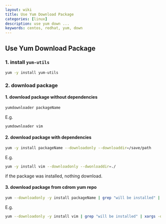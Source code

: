 ```yaml
---
layout: wiki
title: Use Yum Download Package
categories: [linux]
description: use yum down ...
keywords: centos, redhat, yum, down
---
```

## Use Yum Download Package

### 1. install `yum-utils`

```bash
yum -y install yum-utils 
```

### 2. download package 

#### 1. download package without dependencies

```bash
yumdownloader packageName 
```
E.g.
```bash
yumdownloader vim
```

#### 2. download package with dependencies
```bash
yum -y install packageName --downloadonly --downloaddir=/save/path 
```
E.g.
```bash
yum -y install vim --downloadonly --dwonloaddir=./
```
if the package was installed, nothing download.

#### 3. download package from cdrom yum repo
```bash
yum --downloadonly -y install packageName | grep "will be installed" | xargs -d '\n' printf "expr '%s' : '.*Package \(.*\) [0-9].*'\n" | bash | xargs -d '\n' yumdownloader
```
E.g.
```bash
yum --downloadonly -y install vim | grep "will be installed" | xargs -d '\n' printf "expr '%s' : '.*Package \(.*\) [0-9].*'\n" | bash | xargs -d '\n' yumdownloader
```
